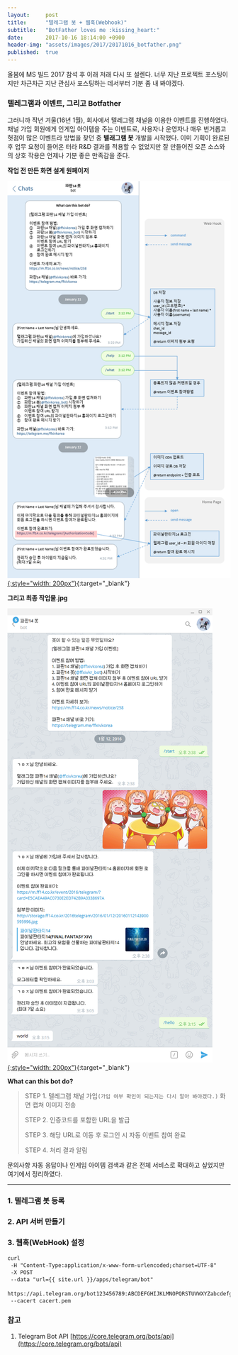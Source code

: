 ```yaml
---
layout:     post
title:      "텔레그램 봇 + 웹훅(Webhook)"
subtitle:   "BotFather loves me :kissing_heart:"
date:       2017-10-16 18:14:00 +0900
header-img: "assets/images/2017/20171016_botfather.png"
published:  true
---
```


올봄에 MS 빌드 2017 참석 후 이래 저래 다시 또 설렌다. 너무 지난 프로젝트 포스팅이지만 차근차근 지난 관심사 포스팅하는 데서부터 기분 좀 내 봐야겠다.

### 텔레그램과 이벤트, 그리고 Botfather

그러니까 작년 겨울(16년 1월), 회사에서 텔레그램 채널을 이용한 이벤트를 진행하였다. 채널 가입 회원에게 인게임 아이템을 주는 이벤트로, 사용자나 운영자나 매우 번거롭고 헛점이 많은 이벤트라 방법을 찾던 중 **텔래그램 봇** 개발을 시작했다. 이미 기획이 완료된 후 업무 요청이 들어온 터라 R&amp;D 결과를 적용할 수 없었지만 잘 만들어진 오픈 소스와의 상호 작용은 언제나 기분 좋은 만족감을 준다.

**작업 전 만든 화면 설계 원페이저**

[![텔레그램 봇 개발 계획.](/assets/images/2017/20171016_pptx.png){:style="width: 200px"}](/assets/images/2017/20171016_pptx.png){:target="_blank"}

**그리고 최종 작업물.jpg**

[![텔레그램 봇 화면](/assets/images/2017/20171016_app.png){:style="width: 200px"}](/assets/images/2017/20171016_app.png){:target="_blank"}

**What can this bot do?**

> STEP 1. 텔레그램 채널 가입`(가입 여부 확인이 되는지는 다시 알아 봐야겠다.)` 화면 캡쳐 이미지 전송
> 
> STEP 2. 인증코드를 포함한 URL을 발급
> 
> STEP 3. 해당 URL로 이동 후 로그인 시 자동 이벤트 참여 완료
> 
> STEP 4. 처리 결과 알림

문의사항 자동 응답이나 인게임 아이템 검색과 같은 전체 서비스로 확대하고 싶었지만 여기에서 정리하였다.

---

### 1. 텔레그램 봇 등록

<!-- 
#### Bot API`TODO`
> [**Learn more about the Bot API here »**](https://core.telegram.org/bots)

Bot developers can also make use of our [Payments API](https://core.telegram.org/bots/payments) to accept **payments** from Telegram users around the world. -->

### 2. API 서버 만들기

### 3. 웹훅(WebHook) 설정

``` shell
curl
 -H "Content-Type:application/x-www-form-urlencoded;charset=UTF-8"
 -X POST
 --data "url={{ site.url }}/apps/telegram/bot"
 https://api.telegram.org/bot123456789:ABCDEFGHIJKLMNOPQRSTUVWXYZabcdefghi/setWebhook
 --cacert cacert.pem
```

### 참고

1. Telegram Bot API [https://core.telegram.org/bots/api](https://core.telegram.org/bots/api)
